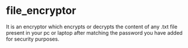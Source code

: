# file_encryptor
It is an encryptor which encrypts or decrypts the content of any .txt file present in your pc or laptop after matching the password you have added for security purposes.
